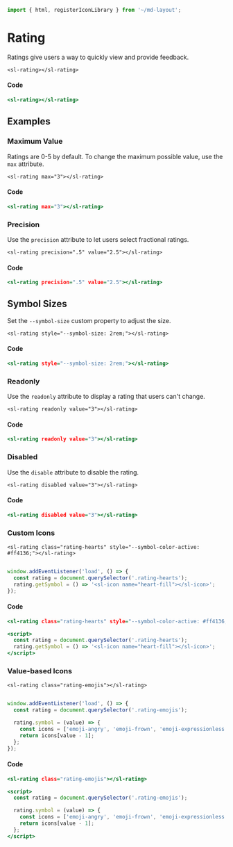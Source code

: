```js script
import { html, registerIconLibrary } from '~/md-layout';
```

# Rating



Ratings give users a way to quickly view and provide feedback.


```html:html
<sl-rating></sl-rating>
```

#### Code

```htm
<sl-rating></sl-rating>
```

## Examples

### Maximum Value

Ratings are 0-5 by default. To change the maximum possible value, use the `max` attribute.


```html:html
<sl-rating max="3"></sl-rating>
```

#### Code

```htm
<sl-rating max="3"></sl-rating>
```

### Precision

Use the `precision` attribute to let users select fractional ratings.


```html:html
<sl-rating precision=".5" value="2.5"></sl-rating>
```

#### Code

```htm
<sl-rating precision=".5" value="2.5"></sl-rating>
```

## Symbol Sizes

Set the `--symbol-size` custom property to adjust the size.


```html:html
<sl-rating style="--symbol-size: 2rem;"></sl-rating>
```

#### Code

```htm
<sl-rating style="--symbol-size: 2rem;"></sl-rating>
```

### Readonly

Use the `readonly` attribute to display a rating that users can't change.


```html:html
<sl-rating readonly value="3"></sl-rating>
```

#### Code

```htm
<sl-rating readonly value="3"></sl-rating>
```

### Disabled

Use the `disable` attribute to disable the rating.


```html:html
<sl-rating disabled value="3"></sl-rating>
```

#### Code

```htm
<sl-rating disabled value="3"></sl-rating>
```

### Custom Icons


```html:html
<sl-rating class="rating-hearts" style="--symbol-color-active: #ff4136;"></sl-rating>


```
```js script
window.addEventListener('load', () => {
  const rating = document.querySelector('.rating-hearts');
  rating.getSymbol = () => '<sl-icon name="heart-fill"></sl-icon>'; 
});
```
#### Code

```htm
<sl-rating class="rating-hearts" style="--symbol-color-active: #ff4136;"></sl-rating>

<script>
  const rating = document.querySelector('.rating-hearts');
  rating.getSymbol = () => '<sl-icon name="heart-fill"></sl-icon>'; 
</script>
```

### Value-based Icons


```html:html
<sl-rating class="rating-emojis"></sl-rating>


```
```js script
window.addEventListener('load', () => {
  const rating = document.querySelector('.rating-emojis');

  rating.symbol = (value) => {
    const icons = ['emoji-angry', 'emoji-frown', 'emoji-expressionless', 'emoji-smile', 'emoji-laughing'];
    return icons[value - 1];
  };
});
```
#### Code

```htm
<sl-rating class="rating-emojis"></sl-rating>

<script>
  const rating = document.querySelector('.rating-emojis');

  rating.symbol = (value) => {
    const icons = ['emoji-angry', 'emoji-frown', 'emoji-expressionless', 'emoji-smile', 'emoji-laughing'];
    return icons[value - 1];
  };
</script>
```


